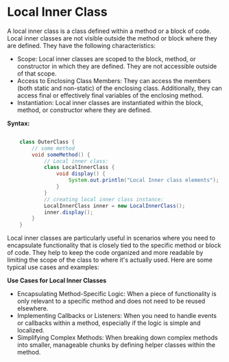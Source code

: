 # Local Inner Class

A local inner class is a class defined within a method or a block of code. Local inner classes are not visible outside
    the method or block where they are defined. They have the following characteristics:

- Scope: Local inner classes are scoped to the block, method, or constructor in which they are defined. They are not
    accessible outside of that scope.
- Access to Enclosing Class Members: They can access the members (both static and non-static) of the enclosing class.
    Additionally, they can access final or effectively final variables of the enclosing method.
- Instantiation: Local inner classes are instantiated within the block, method, or constructor where they are defined.

**Syntax:**
```java

    class OuterClass {
        // some method
        void someMethod() {
            // Local inner class:
            class LocalInnerClass {
                void display() {
                    System.out.println("Local Inner class elements");
                }
            }
            // creating local inner class instance:
            LocalInnerClass inner = new LocalInnerClass();
            inner.display();
        }
    }
```

Local inner classes are particularly useful in scenarios where you need to encapsulate functionality that is closely
    tied to the specific method or block of code. They help to keep the code organized and more readable by limiting the scope of the class to where it's actually used. Here are some typical use cases and examples:

**Use Cases for Local Inner Classes**
- Encapsulating Method-Specific Logic:
    When a piece of functionality is only relevant to a specific method and does not need to be reused elsewhere.
- Implementing Callbacks or Listeners:
    When you need to handle events or callbacks within a method, especially if the logic is simple and localized.
- Simplifying Complex Methods:
    When breaking down complex methods into smaller, manageable chunks by defining helper classes within the method.

